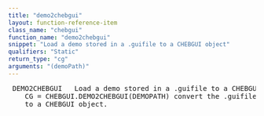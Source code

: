 ```yaml
---
title: "demo2chebgui"
layout: function-reference-item
class_name: "chebgui"
function_name: "demo2chebgui"
snippet: "Load a demo stored in a .guifile to a CHEBGUI object"
qualifiers: "Static"
return_type: "cg"
arguments: "(demoPath)"
---
```


<pre class="help-text"> DEMO2CHEBGUI   Load a demo stored in a .guifile to a CHEBGUI object
    CG = CHEBGUI.DEMO2CHEBGUI(DEMOPATH) convert the .guifile stored on DEMOPATH
    to a CHEBGUI object.
</pre>